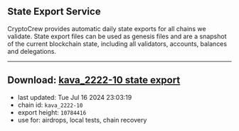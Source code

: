 ## State Export Service
CryptoCrew provides automatic daily state exports for all chains we validate. State export files can be used as genesis files and are a snapshot of the current blockchain state, including all validators, accounts, balances and delegations.

---
**Download: [kava_2222-10 state export](https://dl-eu2.ccvalidators.com/SERVICE/kava/kava_2222-10_export_10784416.json)**
---

- last updated: Tue Jul 16 2024 23:03:19
- chain id: `kava_2222-10`
- export height: `10784416`
- use for: airdrops, local tests, chain recovery
